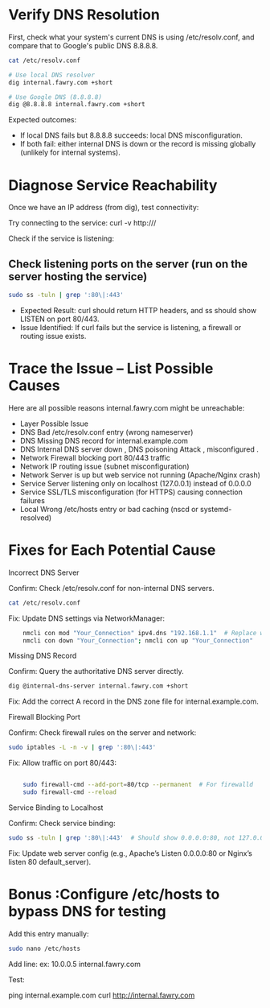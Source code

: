 # Verify DNS Resolution
First, check what your system's current DNS is using /etc/resolv.conf, and compare that to Google's public DNS 8.8.8.8.

```bash
cat /etc/resolv.conf
```

```bash
# Use local DNS resolver
dig internal.fawry.com +short

# Use Google DNS (8.8.8.8)
dig @8.8.8.8 internal.fawry.com +short
```

Expected outcomes:

- If local DNS fails but 8.8.8.8 succeeds: local DNS misconfiguration.
- If both fail: either internal DNS is down or the record is missing globally (unlikely for internal systems).

# Diagnose Service Reachability
Once we have an IP address (from dig), test connectivity:

Try connecting to the service:
curl -v http://<resolved-ip>/

Check if the service is listening:

## Check listening ports on the server (run on the server hosting the service)
```bash
sudo ss -tuln | grep ':80\|:443'
```
- Expected Result: curl should return HTTP headers, and ss should show LISTEN on port 80/443.
- Issue Identified: If curl fails but the service is listening, a firewall or routing issue exists.


# Trace the Issue – List Possible Causes

Here are all possible reasons internal.fawry.com might be unreachable:
- Layer	Possible Issue
- DNS	Bad /etc/resolv.conf entry (wrong nameserver)
- DNS	Missing DNS record for internal.example.com
- DNS	Internal DNS server down , DNS poisoning Attack , misconfigured .
- Network	Firewall blocking port 80/443 traffic
- Network	IP routing issue (subnet misconfiguration)
- Network	Server is up but web service not running (Apache/Nginx crash)
- Service	Server listening only on localhost (127.0.0.1) instead of 0.0.0.0
- Service	SSL/TLS misconfiguration (for HTTPS) causing connection failures
- Local	Wrong /etc/hosts entry or bad caching (nscd or systemd-resolved)

# Fixes for Each Potential Cause

Incorrect DNS Server

Confirm: Check /etc/resolv.conf for non-internal DNS servers.

```bash
cat /etc/resolv.conf
```

Fix: Update DNS settings via NetworkManager:
```bash
    nmcli con mod "Your_Connection" ipv4.dns "192.168.1.1"  # Replace with internal DNS
    nmcli con down "Your_Connection"; nmcli con up "Your_Connection"
```
Missing DNS Record

Confirm: Query the authoritative DNS server directly.

```bash
dig @internal-dns-server internal.fawry.com +short
```

Fix: Add the correct A record in the DNS zone file for internal.example.com.

Firewall Blocking Port

Confirm: Check firewall rules on the server and network:
```bash
sudo iptables -L -n -v | grep ':80\|:443'
```

Fix: Allow traffic on port 80/443:
```bash

    sudo firewall-cmd --add-port=80/tcp --permanent  # For firewalld
    sudo firewall-cmd --reload
```

Service Binding to Localhost

Confirm: Check service binding:
```bash
sudo ss -tuln | grep ':80\|:443'  # Should show 0.0.0.0:80, not 127.0.0.1:80
```
Fix: Update web server config (e.g., Apache’s Listen 0.0.0.0:80 or Nginx’s listen 80 default_server).


# Bonus :Configure /etc/hosts to bypass DNS for testing

Add this entry manually:
```bash
sudo nano /etc/hosts
```

Add line: ex: 10.0.0.5 internal.fawry.com 

Test:

ping internal.example.com
curl http://internal.fawry.com